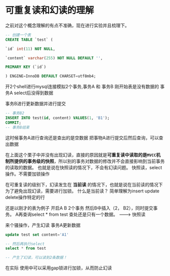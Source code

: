 # 可重复读和幻读的理解
之前对这个概念理解的有点不准确，现在进行实验并且梳理下。

```sql
-- 创建一个表
CREATE TABLE `test` (

`id` int(11) NOT NULL,

`content` varchar(255) NOT NULL DEFAULT '',

PRIMARY KEY (`id`)

) ENGINE=InnoDB DEFAULT CHARSET=utf8mb4;

```

开2个shell进行mysql连接模拟2个事务,事务A 和 事务B
刚开始表是没有数据的 事务A select后没得到数据

事务B进行更新数据并进行提交
```sql
-- 事务B2
INSERT INTO test(id, content) VALUES(1, 'B1');
COMMIT;
-- 事务B结束
```
这时候事务A进行查询还是查出的是空数据
把事物A进行提交后然后查询，可以查出数据

在上面这个栗子中并没有出现幻读，直接的原因就是**可重复读中读取的是`MVCC`机制所提供的事务级的快照**，所以别的事务对数据的修改并不会直接影响到当前事务的读取的数据。
也就是说在快照读的情况下，不会有幻读问题。
快照读，select 操作。不需要加锁操作

在可重复读的级别下，幻读发生在 **当前读** 的情况下，也就是说在当前读的情况下为了避免出现幻读，需要进行加锁。
什么是当前读？
简单理解为insert update delete操作特定的行

还是以刚才的表为例子
开启A B 2个事务
然后B中插入（2， B2），同时提交事务。
A再查询select * from test
查处还是只有一个数据。  ---> 快照读

来个骚操作，产生幻读
事务A更新数据
```sql
update test set content='A1'

-- 然后再执行select
select * from test

-- 产生了幻读，可以读到2条数据！
```
在实际 使用中可以采用gap锁进行加锁，从而防止幻读